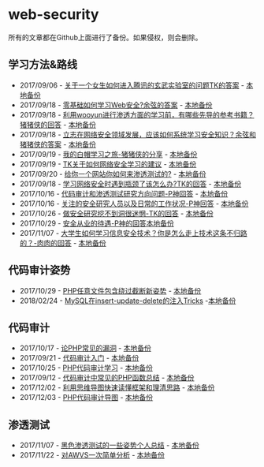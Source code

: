 # web-security
所有的文章都在Github上面进行了备份。如果侵权，则会删除。
## 学习方法&路线
- 2017/09/06 - [关于一个女生如何进入腾讯的玄武实验室的问题TK的答案](https://www.zhihu.com/question/63422112/answer/226070886) - [本地备份](articles/tk-answers.md)
- 2017/09/18 - [零基础如何学习Web安全?余弦的答案](https://www.zhihu.com/question/21606800/answer/22268855) - [本地备份](articles/web-secuity-learning.md)
- 2017/09/18 - [利用wooyun进行渗透方面的学习前，有哪些先导的参考书籍？猪猪侠的回答](https://www.zhihu.com/question/36940086/answer/69704363) - [本地备份](articles/pentest-learning.md)
- 2017/09/18 - [立志在网络安全领域发展，应该如何系统学习安全知识？余弦和猪猪侠的答案](https://www.zhihu.com/question/21680381) - [本地备份](articles/web-secuity-learning-2.md)
- 2017/09/19 - [我的白帽学习之旅-猪猪侠的分享](https://github.com/ring04h/papers) - [本地备份](articles/我的白帽学习路线--20170325.pdf)
- 2017/09/19 - [TK关于如何网络安全学习的建议]() - [本地备份](articles/TK-Suggestion.jpg)
- 2017/09/20 - [给你一个网站你如何来渗透测试的?](https://zhuanlan.zhihu.com/p/25605198) - [本地备份](articles/pentest-practice.md)
- 2017/09/18 - [学习网络安全时遇到瓶颈了该怎么办?TK的回答](https://www.zhihu.com/question/51653098/answer/126853836) - [本地备份](articles/web-secuity-learning-3.md)
- 2017/10/16 - [代码审计和渗透测试研究方向问题-P神回答](http://weibo.com/p/1005051074745063/home) - [本地备份](articles/代码审计和渗透测试研究方向问题-P神回答.md)
- 2017/10/16 - [关注的安全研究人员以及日常的工作状况-P神回答](http://weibo.com/p/1005051074745063/home) - [本地备份](articles/关注的安全研究人员以及日常的工作状况-P神回答.md)
- 2017/10/26 - [做安全研究挖不到洞很迷惘-TK的回答](https://www.zhihu.com/question/67183576/answer/250262907) - [本地备份](articles/做安全研究挖不到洞很迷惘-TK的回答.md)
- 2017/10/29 - [安全从业的待遇-P神的回答本地备份](articles/安全从业的待遇-P神的回答.md)
- 2017/11/07 - [大学生如何学习信息安全技术？你是怎么走上技术这条不归路的？-肉肉的回答](https://weibo.com/ttwenda/p/show?id=2310684101567853769008
) - [本地备份](articles/undergraduate-learning-security.md)

## 代码审计姿势
- 2017/10/29 - [PHP任意文件包含绕过截断新姿势](http://www.hackersb.cn/hacker/105.html) - [本地备份](articles/PHP任意文件包含绕过截断新姿势.md)
- 2018/02/24 - [MySQL在insert-update-delete的注入Tricks](https://www.beysec.com/security/mysql-injection-in-insert-update-delete.html) -[本地备份](articles/MySQL在insert-update-delete的注入Tricks)

## 代码审计
- 2017/10/17 - [论PHP常见的漏洞](http://drops.xmd5.com/static/drops/papers-4544.html) - [本地备份](articles/php-common-vulnerability.pdf)
- 2017/09/21 - [代码审计入门](http://sixwha1e.github.io/2016/02/16/%E4%BB%A3%E7%A0%81%E5%AE%A1%E8%AE%A1%E5%85%A5%E9%97%A8%E6%80%BB%E7%BB%93/) - [本地备份](articles/code-audit-start.md)
- 2017/10/25 - [PHP代码审计学习](http://phantom0301.cc/2017/06/06/codeaudit/) - [本地备份](articles/PHP代码审计学习.md)
- 2017/09/12 - [代码审计中常见的PHP函数总结](http://www.au1ge.xyz/2017/07/17/%E4%BB%A3%E7%A0%81%E5%AE%A1%E8%AE%A1cookbook/) - [本地备份](articles/codeaudit-functions.md)
- 2017/12/02 - [利用思维导图快速读懂框架和理清思路](http://www.cnseay.com/4526/) - [本地备份](articles/利用思维导图快速读懂框架和理清思路.md)
- 2017/12/03 - [PHP代码审计导图](https://www.cdxy.me/?p=779) - [本地备份](articles/PHP-Audit.md)

## 渗透测试
- 2017/11/07 - [黑色渗透测试的一些姿势个人总结](http://bobao.360.cn/learning/detail/4664.html) - [本地备份](articles/pentest-summary.md)
- 2017/11/22 - [对AWVS一次简单分析](http://blog.wils0n.cn/archives/145/) - [本地备份](articles/对AWVS一次简单的分析.md)